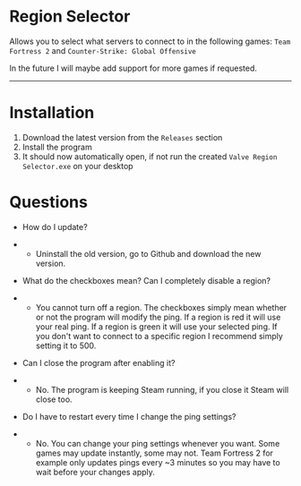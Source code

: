 # Region Selector

Allows you to select what servers to connect to in the following games: `Team Fortress 2` and `Counter-Strike: Global Offensive`

In the future I will maybe add support for more games if requested.

---

# Installation

1. Download the latest version from the `Releases` section
2. Install the program
3. It should now automatically open, if not run the created `Valve Region Selector.exe` on your desktop

# Questions

- How do I update?
- - Uninstall the old version, go to Github and download the new version.

- What do the checkboxes mean? Can I completely disable a region?
- - You cannot turn off a region. The checkboxes simply mean whether or not the program will modify the ping. If a region is red it will use your real ping. If a region is green it will use your selected ping. If you don't want to connect to a specific region I recommend simply setting it to 500.

- Can I close the program after enabling it?
- - No. The program is keeping Steam running, if you close it Steam will close too.

- Do I have to restart every time I change the ping settings?
- - No. You can change your ping settings whenever you want. Some games may update instantly, some may not. Team Fortress 2 for example only updates pings every ~3 minutes so you may have to wait before your changes apply.
